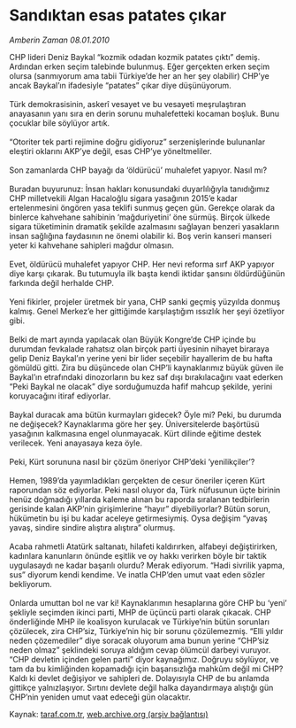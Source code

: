 # Sandıktan esas patates çıkar

*Amberin Zaman 08.01.2010*

<div class="yazi">CHP lideri Deniz Baykal “kozmik odadan kozmik patates çıktı” demiş. Ardından erken seçim talebinde bulunmuş. Eğer gerçekten erken seçim olursa (sanmıyorum ama tabii Türkiye’de her an her şey olabilir) CHP’ye ancak Baykal’ın ifadesiyle “patates” çıkar diye düşünüyorum. <br/><br/>Türk demokrasisinin, askerî vesayet ve bu vesayeti meşrulaştıran anayasanın yanı sıra en derin sorunu muhalefetteki kocaman boşluk. Bunu çocuklar bile söylüyor artık. <br/><br/>“Otoriter tek parti rejimine doğru gidiyoruz” serzenişlerinde bulunanlar eleştiri oklarını AKP’ye değil, esas CHP’ye yöneltmeliler. <br/><br/>Son zamanlarda CHP bayağı da ‘öldürücü’ muhalefet yapıyor. Nasıl mı? <br/><br/>Buradan buyurunuz: İnsan hakları konusundaki duyarlılığıyla tanıdığımız CHP milletvekili Algan Hacaloğlu sigara yasağının 2015’e kadar ertelenmesini öngören yasa teklifi sunmuş geçen gün. Gerekçe olarak da binlerce kahvehane sahibinin ‘mağduriyetini’ öne sürmüş. Birçok ülkede sigara tüketiminin dramatik şekilde azalmasını sağlayan benzeri yasakların insan sağlığına faydasının ne önemi olabilir ki. Boş verin kanseri manseri yeter ki kahvehane sahipleri mağdur olmasın. <br/><br/>Evet, öldürücü muhalefet yapıyor CHP. Her nevi reforma sırf AKP yapıyor diye karşı çıkarak. Bu tutumuyla ilk başta kendi iktidar şansını öldürdüğünün farkında değil herhalde CHP. <br/><br/>Yeni fikirler, projeler üretmek bir yana, CHP sanki geçmiş yüzyılda donmuş kalmış. Genel Merkez’e her gittiğimde karşılaştığım ıssızlık her şeyi özetliyor gibi. <br/><br/>Belki de mart ayında yapılacak olan Büyük Kongre’de CHP içinde bu durumdan fevkalade rahatsız olan birçok parti üyesinin nihayet biraraya gelip Deniz Baykal’ın yerine yeni bir lider seçebilir hayallerim de bu hafta gömüldü gitti. Zira bu düşüncede olan CHP’li kaynaklarımız büyük güven ile Baykal’ın etrafındaki dinozorların bu kez saf dışı bırakılacağını vaat ederken “Peki Baykal ne olacak” diye sorduğumuzda hafif mahcup şekilde, yerini koruyacağını itiraf ediyorlar. <br/><br/>Baykal duracak ama bütün kurmayları gidecek? Öyle mi? Peki, bu durumda ne değişecek? Kaynaklarıma göre her şey. Üniversitelerde başörtüsü yasağının kalkmasına engel olunmayacak. Kürt dilinde eğitime destek verilecek. Yeni anayasaya keza öyle. <br/><br/>Peki, Kürt sorununa nasıl bir çözüm öneriyor CHP’deki ‘yenilikçiler’? <br/><br/>Hemen, 1989’da yayımladıkları gerçekten de cesur öneriler içeren Kürt raporundan söz ediyorlar. Peki nasıl oluyor da, Türk nüfusunun üçte birinin henüz doğmadığı yıllarda kaleme alınan bu raporda sıralanan tedbirlerin gerisinde kalan AKP’nin girişimlerine “hayır” diyebiliyorlar? Bütün sorun, hükümetin bu işi bu kadar aceleye getirmesiymiş. Oysa değişim “yavaş yavaş, sindire sindire alıştıra alıştıra” olurmuş. <br/><br/>Acaba rahmetli Atatürk saltanatı, hilafeti kaldırırken, alfabeyi değiştirirken, kadınlara kanunların önünde eşitlik ve oy hakkı verirken böyle bir taktik uygulasaydı ne kadar başarılı olurdu? Merak ediyorum. “Hadi sivrilik yapma, sus” diyorum kendi kendime. Ve inatla CHP’den umut vaat eden sözler bekliyorum. <br/><br/>Onlarda umuttan bol ne var ki! Kaynaklarımın hesaplarına göre CHP bu ‘yeni’ şekliyle seçimden ikinci parti, MHP de üçüncü parti olarak çıkacak. CHP önderliğinde MHP ile koalisyon kurulacak ve Türkiye’nin bütün sorunları çözülecek, zira CHP’siz, Türkiye’nin hiç bir sorunu çözülemezmiş. “Elli yıldır neden çözemediler” diye soracak oluyorum ama bunun yerine “CHP’siz neden olmaz” şeklindeki soruya aldığım cevap ölümcül darbeyi vuruyor. “CHP devletin içinden gelen parti” diyor kaynağımız. Doğruyu söylüyor, ve tam da bu kimliğinden kopamadığı için başarısızlığa mahkûm değil mi CHP? Kaldı ki devlet değişiyor ve sahipleri de. Dolayısıyla CHP de bu anlamda gittikçe yalnızlaşıyor. Sırtını devlete değil halka dayandırmaya alıştığı gün CHP’nin yeniden umut vaat edeceği gün olacaktır.</div>

Kaynak: [taraf.com.tr](http://taraf.com.tr:80/makale/9407.htm), [web.archive.org (arşiv bağlantısı)](http://web.archive.org/web/20100326172744/http://taraf.com.tr:80/makale/9407.htm)
